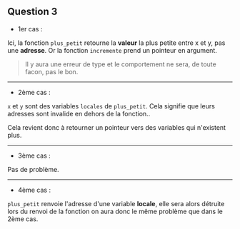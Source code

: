 ## Question 3
- 1er cas :

Ici, la fonction `plus_petit` retourne la **valeur** la plus petite entre x et y, pas une **adresse**. Or la fonction `incremente` prend un pointeur en argument.
> Il y aura une erreur de type et le comportement ne sera, de toute facon, pas le bon.

---

- 2ème cas :

`x` et `y` sont des variables `locales` de `plus_petit`. Cela signifie que leurs adresses sont invalide en dehors de la fonction..

Cela revient donc à retourner un pointeur vers des variables qui n'existent plus.

---

- 3ème cas :

Pas de problème.

---

- 4ème cas :

`plus_petit` renvoie l'adresse d'une variable **locale**, elle sera alors détruite lors du renvoi de la fonction on aura donc le même problème que dans le 2ème cas.